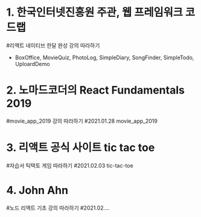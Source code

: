 # 1. 한국인터넷진흥원 주관, 웹 프레임워크 코드랩
#리액트 네이티브 한달 완성 강의 따라하기

- BoxOffice, MovieQuiz, PhotoLog, SimpleDiary, SongFinder, SimpleTodo, UploardDemo


# 2. 노마드코더의 React Fundamentals 2019
#movie_app_2019 강의 따라하기
#2021.01.28 movie_app_2019


# 3. 리액트 공식 사이트 tic tac toe
#자습서 틱택토 게임 따라하기
#2021.02.03 tic-tac-toe


# 4. John Ahn
#노드 리액트 기초 강의 따라하기
#2021.02....